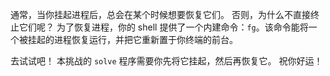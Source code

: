 通常，当你挂起进程后，总会在某个时候想要恢复它们。
否则，为什么不直接终止它们呢？
为了恢复进程，你的 shell 提供了一个内建命令：`fg`。该命令能将一个被挂起的进程恢复运行，并把它重新置于你终端的前台。

去试试吧！
本挑战的 `solve` 程序需要你先将它挂起，然后再恢复它。
祝你好运！
